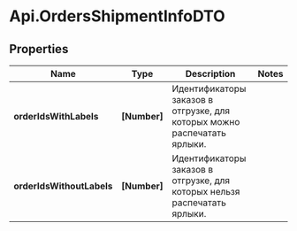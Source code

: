 # Api.OrdersShipmentInfoDTO

## Properties

Name | Type | Description | Notes
------------ | ------------- | ------------- | -------------
**orderIdsWithLabels** | **[Number]** | Идентификаторы заказов в отгрузке, для которых можно распечатать ярлыки. | 
**orderIdsWithoutLabels** | **[Number]** | Идентификаторы заказов в отгрузке, для которых нельзя распечатать ярлыки. | 


